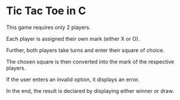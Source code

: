 # Tic Tac Toe in C

This game requires only 2 players.

Each player is assigned their own mark (either X or O).

Further, both players take turns and enter their square of choice.

The chosen square is then converted into the mark of the respective players.

If the user enters an invalid option, it displays an error.

In the end, the result is declared by displaying either winner or draw.

